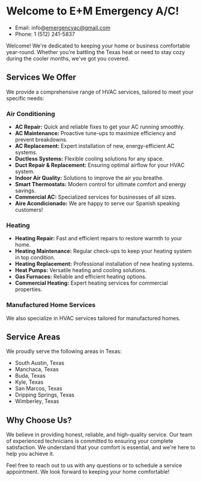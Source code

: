 # Welcome to E+M Emergency A/C!
* Email: info@emergencyac@gmail.com
* Phone: 1 (512) 241-5837

Welcome! We're dedicated to keeping your home or business comfortable year-round. Whether you're battling the Texas heat or need to stay cozy during the cooler months, we've got you covered.

## Services We Offer

We provide a comprehensive range of HVAC services, tailored to meet your specific needs:

### Air Conditioning

* **AC Repair:** Quick and reliable fixes to get your AC running smoothly.
* **AC Maintenance:** Proactive tune-ups to maximize efficiency and prevent breakdowns.
* **AC Replacement:** Expert installation of new, energy-efficient AC systems.
* **Ductless Systems:** Flexible cooling solutions for any space.
* **Duct Repair & Replacement:** Ensuring optimal airflow for your HVAC system.
* **Indoor Air Quality:** Solutions to improve the air you breathe.
* **Smart Thermostats:** Modern control for ultimate comfort and energy savings.
* **Commercial AC:** Specialized services for businesses of all sizes.
* **Aire Acondicionado:** We are happy to serve our Spanish speaking customers!

### Heating

* **Heating Repair:** Fast and efficient repairs to restore warmth to your home.
* **Heating Maintenance:** Regular check-ups to keep your heating system in top condition.
* **Heating Replacement:** Professional installation of new heating systems.
* **Heat Pumps:** Versatile heating and cooling solutions.
* **Gas Furnaces:** Reliable and efficient heating options.
* **Commercial Heating:** Expert heating services for commercial properties.

### Manufactured Home Services

We also specialize in HVAC services tailored for manufactured homes.

## Service Areas

We proudly serve the following areas in Texas:

* South Austin, Texas
* Manchaca, Texas
* Buda, Texas
* Kyle, Texas
* San Marcos, Texas
* Dripping Springs, Texas
* Wimberley, Texas

## Why Choose Us?

We believe in providing honest, reliable, and high-quality service. Our team of experienced technicians is committed to ensuring your complete satisfaction. We understand that your comfort is essential, and we're here to help you achieve it.

Feel free to reach out to us with any questions or to schedule a service appointment. We look forward to keeping your home comfortable!